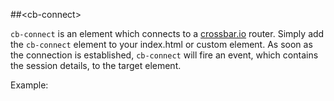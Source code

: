 ##&lt;cb-connect&gt;


`cb-connect` is an element which connects to a [crossbar.io](http://crossbar.io) router.
Simply add the `cb-connect` element to your index.html or custom element. As soon as the connection is established, `cb-connect` will fire an event, which contains the session details, to the target element.

Example:

<!---
```
    <cb-connect target-element="main-page"></cb-connect>
    <main-page></main-page> 
```
-->
